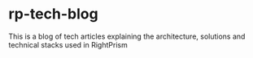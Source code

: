 # rp-tech-blog
This is a blog of tech articles explaining the architecture, solutions and technical stacks used in RightPrism
